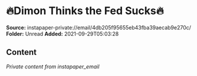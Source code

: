 # 🔥Dimon Thinks the Fed Sucks🔥

**Source:** instapaper-private://email/4db205f95655eb43fba39aecab9e270c/
**Folder:** Unread
**Added:** 2021-09-29T05:03:28




## Content
*Private content from instapaper_email*
